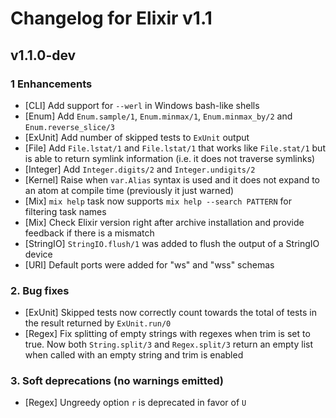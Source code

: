 # Changelog for Elixir v1.1

## v1.1.0-dev

### 1 Enhancements

  * [CLI] Add support for `--werl` in Windows bash-like shells
  * [Enum] Add `Enum.sample/1`, `Enum.minmax/1`, `Enum.minmax_by/2` and `Enum.reverse_slice/3`
  * [ExUnit] Add number of skipped tests to `ExUnit` output
  * [File] Add `File.lstat/1` and `File.lstat/1` that works like `File.stat/1` but is able to return symlink information (i.e. it does not traverse symlinks)
  * [Integer] Add `Integer.digits/2` and `Integer.undigits/2`
  * [Kernel] Raise when `var.Alias` syntax is used and it does not expand to an atom at compile time (previously it just warned)
  * [Mix] `mix help` task now supports `mix help --search PATTERN` for filtering task names
  * [Mix] Check Elixir version right after archive installation and provide feedback if there is a mismatch
  * [StringIO] `StringIO.flush/1` was added to flush the output of a StringIO device
  * [URI] Default ports were added for "ws" and "wss" schemas

### 2. Bug fixes

  * [ExUnit] Skipped tests now correctly count towards the total of tests in the result returned by `ExUnit.run/0`
  * [Regex] Fix splitting of empty strings with regexes when trim is set to true. Now both `String.split/3` and `Regex.split/3` return an empty list when called with an empty string and trim is enabled

### 3. Soft deprecations (no warnings emitted)

  * [Regex] Ungreedy option `r` is deprecated in favor of `U`
